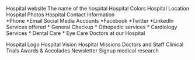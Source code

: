 Hospital website
The name of the hospital
Hospital Colors
Hospital Location
Hospital Photos
Hospital Contact Information    
    *Phone
    *Email
Social Media Accounts
    *Facebook
    *Twitter
    *LinkedIn
Services offered
    * General Checkup
    * Othopedic services
    *  Cardiology Services 
    *  Dental Care
    * Eye Care
    Doctors at our Hospital
    
Hospital Logo
Hospital Vision
Hospital Missions
Doctors and Staff 
Clinical Trials
Awards & Accolades
Newsletter Signup
medical  research
